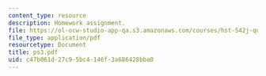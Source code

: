 ```yaml
---
content_type: resource
description: Homework assignment.
file: https://ol-ocw-studio-app-qa.s3.amazonaws.com/courses/hst-542j-quantitative-physiology-organ-transport-systems-spring-2004/c47b061d27c95bc4146f3a686428bba0_ps3.pdf
file_type: application/pdf
resourcetype: Document
title: ps3.pdf
uid: c47b061d-27c9-5bc4-146f-3a686428bba0
---
```

